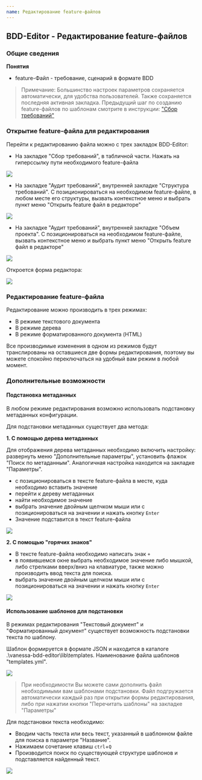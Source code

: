 ```yaml
---
name: Редактирование feature-файлов
---
```


## BDD-Editor - Редактирование feature-файлов

### Общие сведения
  
**Понятия**
 
  * feature-Файл - требование, сценарий в формате BDD

> Примечание: Большинство настроек параметров сохраняется автоматически, для удобства пользователей. Также сохраняется последняя активная закладка. 
> Предыдущий шаг по созданию feature-файлов по шаблонам смотрите в инструкции: ["Сбор требований"](http://vanessa.services/docs/bddeditor/requirementsgathering)

### Открытие feature-файла для редактирования

Перейти к редактированию файла можно с трех закладок BDD-Editor:

  * На закладке "Сбор требований", в табличной части. Нажать на гиперссылку пути необходимого feature-файла

![](https://raw.githubusercontent.com/silverbulleters/vanessa-bdd-editor/develop/doc/Images/Open1.png)

  * На закладке "Аудит требований", внутренней закладке "Структура требований". С позиционироваться на необходимом feature-файле, в любом месте его структуры, вызвать контекстное меню и выбрать пункт меню "Открыть feature файл в редакторе"

![](https://raw.githubusercontent.com/silverbulleters/vanessa-bdd-editor/develop/doc/Images/Open2.png)

  * На закладке "Аудит требований", внутренней закладке "Объем проекта". С позиционироваться на необходимом feature-файле, вызвать контекстное меню и выбрать пункт меню "Открыть feature файл в редакторе"

![](https://raw.githubusercontent.com/silverbulleters/vanessa-bdd-editor/develop/doc/Images/Open3.png)

Откроется форма редактора: 
 
![](https://raw.githubusercontent.com/silverbulleters/vanessa-bdd-editor/develop/doc/Images/%D0%A0%D0%B5%D0%B4%D0%B0%D0%BA%D1%82%D0%BE%D1%80.png)


### Редактирование feature-файла

Редактирование можно производить в трех режимах:

  * В режиме текстового документа
  * В режиме дерева
  * В режиме форматированного документа (HTML)

Все производимые изменения в одном из режимов будут транслированы на оставшиеся две формы редактирования, поэтому вы можете спокойно переключаться на удобный вам режим в любой момент.

### Дополнительные возможности

#### Подстановка метаданных

В любом режиме редактирования возможно использовать подстановку метаданных конфигурации.

Для подстановки метаданных существует два метода:

**1. С помощью дерева метаданных**
 
Для отображения дерева метаданных необходимо включить настройку: развернуть меню "Дополнительные параметры", установить флажок "Поиск по метаданным". Аналогичная настройка находится на закладке "Параметры".

  * с позиционироваться в тексте feature-файла в месте, куда необходимо вставить значение
  * перейти к дереву метаданных
  * найти необходимое значение
  * выбрать значение двойным щелчком мыши или с позиционироваться на значении и нажать кнопку `Enter`
  * Значение подставится в текст feature-файла 

![](https://raw.githubusercontent.com/silverbulleters/vanessa-bdd-editor/develop/doc/Images/metad.png)

**2. С помощью "горячих знаков"**

  * В тексте feature-файла необходимо написать знак `+`
  * в появившемся окне выбрать необходимое значение либо мышкой, либо стрелками вверх/вниз на клавиатуре, также можно производить ввод текста для поиска.
  * выбрать значение двойным щелчком мыши или с позиционироваться на значении и нажать кнопку `Enter`

![](https://raw.githubusercontent.com/silverbulleters/vanessa-bdd-editor/develop/doc/Images/metadplus.png)

#### Использование шаблонов для подстановки

В режимах редактирования "Текстовый документ" и "Форматированный документ" существует возможность подстановки текста по шаблону.

Шаблон формируется в формате JSON и находится в каталоге .\vanessa-bdd-editor\lib\templates. Наименование файла шаблонов "templates.yml".

![](https://raw.githubusercontent.com/silverbulleters/vanessa-bdd-editor/develop/doc/Images/templjson.png)

> При необходимости Вы можете сами дополнить файл необходимыми вам шаблонами подстановки.
> Файл подгружается автоматически каждый раз при открытии формы редактирования, либо при нажатии кнопки "Перечитать шаблоны" на закладке "Параметры" 

Для подстановки текста необходимо:

  * Вводим часть текста или весь текст, указанный в шаблонном файле для поиска в параметре "Название".
  * Нажимаем сочетание клавиш `ctrl`+`Q`
  * Производится поиск по существующей структуре шаблонов и подставляется найденный текст.

![](https://raw.githubusercontent.com/silverbulleters/vanessa-bdd-editor/develop/doc/Images/templ.png)


